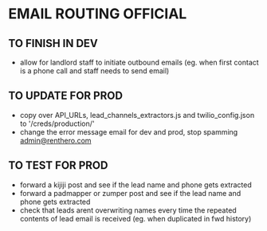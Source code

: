 # EMAIL ROUTING OFFICIAL

## TO FINISH IN DEV
- allow for landlord staff to initiate outbound emails (eg. when first contact is a phone call and staff needs to send email)

## TO UPDATE FOR PROD
- copy over API_URLs, lead_channels_extractors.js and twilio_config.json to '/creds/production/'
- change the error message email for dev and prod, stop spamming admin@renthero.com

## TO TEST FOR PROD
- forward a kijiji post and see if the lead name and phone gets extracted
- forward a padmapper or zumper post and see if the lead name and phone gets extracted
- check that leads arent overwriting names every time the repeated contents of lead email is received (eg. when duplicated in fwd history)
